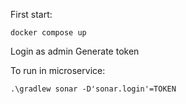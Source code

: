 First start: 
```
docker compose up
```
Login as admin
Generate token

To run in microservice:
```
.\gradlew sonar -D'sonar.login'=TOKEN
```
